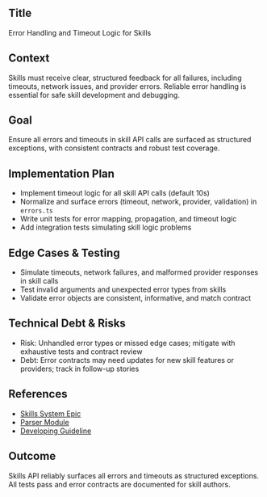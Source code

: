 
## Title
Error Handling and Timeout Logic for Skills

## Context
Skills must receive clear, structured feedback for all failures, including timeouts, network issues, and provider errors. Reliable error handling is essential for safe skill development and debugging.

## Goal
Ensure all errors and timeouts in skill API calls are surfaced as structured exceptions, with consistent contracts and robust test coverage.

## Implementation Plan
- Implement timeout logic for all skill API calls (default 10s)
- Normalize and surface errors (timeout, network, provider, validation) in `errors.ts`
- Write unit tests for error mapping, propagation, and timeout logic
- Add integration tests simulating skill logic problems

## Edge Cases & Testing
- Simulate timeouts, network failures, and malformed provider responses in skill calls
- Test invalid arguments and unexpected error types from skills
- Validate error objects are consistent, informative, and match contract

## Technical Debt & Risks
- Risk: Unhandled error types or missed edge cases; mitigate with exhaustive tests and contract review
- Debt: Error contracts may need updates for new skill features or providers; track in follow-up stories

## References
- [Skills System Epic](epic.md)
- [Parser Module](../../project/preparation/parser.md)
- [Developing Guideline](../../../../developing-guideline.md)

## Outcome
Skills API reliably surfaces all errors and timeouts as structured exceptions. All tests pass and error contracts are documented for skill authors.
